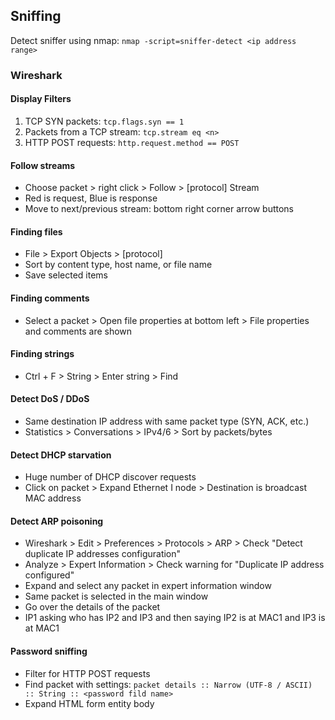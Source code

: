 ## Sniffing

Detect sniffer using nmap: `nmap -script=sniffer-detect <ip address range>`

### Wireshark

#### Display Filters
1. TCP SYN packets: `tcp.flags.syn == 1`
2. Packets from a TCP stream: `tcp.stream eq <n>`
3. HTTP POST requests: `http.request.method == POST`

#### Follow streams
- Choose packet > right click > Follow > [protocol] Stream
- Red is request, Blue is response
- Move to next/previous stream: bottom right corner arrow buttons

#### Finding files
- File > Export Objects > [protocol]
- Sort by content type, host name, or file name
- Save selected items

#### Finding comments
- Select a packet > Open file properties at bottom left > File properties and comments are shown

#### Finding strings
- Ctrl + F > String > Enter string > Find

#### Detect DoS / DDoS
- Same destination IP address with same packet type (SYN, ACK, etc.)
- Statistics > Conversations > IPv4/6 > Sort by packets/bytes

#### Detect DHCP starvation
- Huge number of DHCP discover requests
- Click on packet > Expand Ethernet I node > Destination is broadcast MAC address

#### Detect ARP poisoning
- Wireshark > Edit > Preferences > Protocols > ARP > Check "Detect duplicate IP addresses configuration"
- Analyze > Expert Information > Check warning for "Duplicate IP address configured"
- Expand and select any packet in expert information window
- Same packet is selected in the main window
- Go over the details of the packet
- IP1 asking who has IP2 and IP3 and then saying IP2 is at MAC1 and IP3 is at MAC1

#### Password sniffing
- Filter for HTTP POST requests
- Find packet with settings: `packet details :: Narrow (UTF-8 / ASCII) :: String :: <password fild name>`
- Expand HTML form entity body


